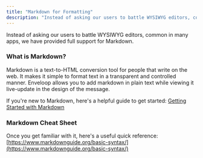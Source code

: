 ```yaml
---
title: "Markdown for Formatting"
description: "Instead of asking our users to battle WYSIWYG editors, common in many apps, we have provided full support for Markdown."
---
```


Instead of asking our users to battle WYSIWYG editors, common in many apps, we have provided full support for Markdown.&#x20;

### What is Markdown?

Markdown is a text-to-HTML conversion tool for people that write on the web. It makes it simple to format text in a transparent and controlled manner. Enveloop allows you to add markdown in plain text while viewing it live-update in the design of the message.

If you're new to Markdown, here's a helpful guide to get started: [Getting Started with Markdown](https://www.markdownguide.org/getting-started/)

### Markdown Cheat Sheet

Once you get familiar with it, here's a useful quick reference: [https://www.markdownguide.org/basic-syntax/](https://www.markdownguide.org/basic-syntax/)

